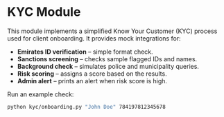 # KYC Module

This module implements a simplified Know Your Customer (KYC) process used for client onboarding.
It provides mock integrations for:

- **Emirates ID verification** – simple format check.
- **Sanctions screening** – checks sample flagged IDs and names.
- **Background check** – simulates police and municipality queries.
- **Risk scoring** – assigns a score based on the results.
- **Admin alert** – prints an alert when risk score is high.

Run an example check:

```bash
python kyc/onboarding.py "John Doe" 784197812345678
```

